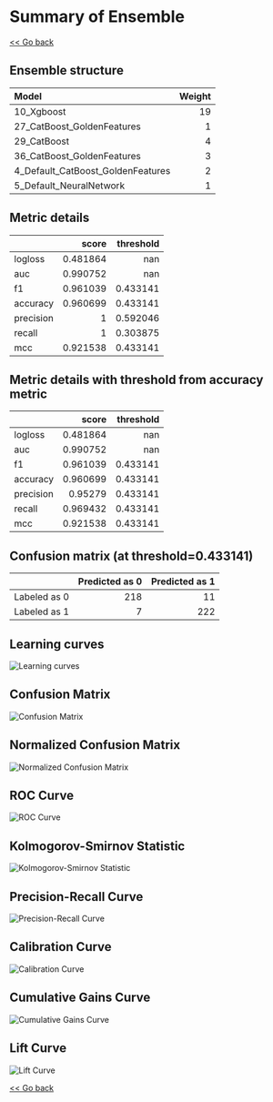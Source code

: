 # Summary of Ensemble

[<< Go back](../README.md)


## Ensemble structure
| Model                             |   Weight |
|:----------------------------------|---------:|
| 10_Xgboost                        |       19 |
| 27_CatBoost_GoldenFeatures        |        1 |
| 29_CatBoost                       |        4 |
| 36_CatBoost_GoldenFeatures        |        3 |
| 4_Default_CatBoost_GoldenFeatures |        2 |
| 5_Default_NeuralNetwork           |        1 |

## Metric details
|           |    score |   threshold |
|:----------|---------:|------------:|
| logloss   | 0.481864 |  nan        |
| auc       | 0.990752 |  nan        |
| f1        | 0.961039 |    0.433141 |
| accuracy  | 0.960699 |    0.433141 |
| precision | 1        |    0.592046 |
| recall    | 1        |    0.303875 |
| mcc       | 0.921538 |    0.433141 |


## Metric details with threshold from accuracy metric
|           |    score |   threshold |
|:----------|---------:|------------:|
| logloss   | 0.481864 |  nan        |
| auc       | 0.990752 |  nan        |
| f1        | 0.961039 |    0.433141 |
| accuracy  | 0.960699 |    0.433141 |
| precision | 0.95279  |    0.433141 |
| recall    | 0.969432 |    0.433141 |
| mcc       | 0.921538 |    0.433141 |


## Confusion matrix (at threshold=0.433141)
|              |   Predicted as 0 |   Predicted as 1 |
|:-------------|-----------------:|-----------------:|
| Labeled as 0 |              218 |               11 |
| Labeled as 1 |                7 |              222 |

## Learning curves
![Learning curves](learning_curves.png)
## Confusion Matrix

![Confusion Matrix](confusion_matrix.png)


## Normalized Confusion Matrix

![Normalized Confusion Matrix](confusion_matrix_normalized.png)


## ROC Curve

![ROC Curve](roc_curve.png)


## Kolmogorov-Smirnov Statistic

![Kolmogorov-Smirnov Statistic](ks_statistic.png)


## Precision-Recall Curve

![Precision-Recall Curve](precision_recall_curve.png)


## Calibration Curve

![Calibration Curve](calibration_curve_curve.png)


## Cumulative Gains Curve

![Cumulative Gains Curve](cumulative_gains_curve.png)


## Lift Curve

![Lift Curve](lift_curve.png)



[<< Go back](../README.md)

